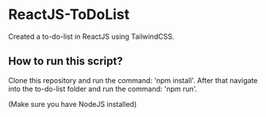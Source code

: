 # ReactJS-ToDoList
Created a to-do-list in ReactJS using TailwindCSS.

## How to run this script?
Clone this repository and run the command: 'npm install'.
After that navigate into the to-do-list folder and run the command: 'npm run'.

(Make sure you have NodeJS installed)
